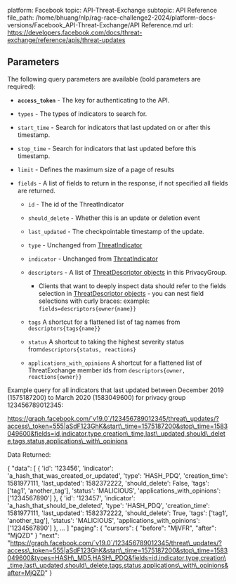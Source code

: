 platform: Facebook
topic: API-Threat-Exchange
subtopic: API Reference
file_path: /home/bhuang/nlp/rag-race-challenge2-2024/platform-docs-versions/Facebook_API-Threat-Exchange/API Reference.md
url: https://developers.facebook.com/docs/threat-exchange/reference/apis/threat-updates


## Parameters

The following query parameters are available (bold parameters are required):

* **`access_token`** - The key for authenticating to the API.
    
* `types` - The types of indicators to search for.
    
* `start_time` - Search for indicators that last updated on or after this timestamp.
    
* `stop_time` - Search for indicators that last updated before this timestamp.
    
* `limit` - Defines the maximum size of a page of results
    
* `fields` - A list of fields to return in the response, if not specified all fields are returned.
    
    * `id` - The id of the ThreatIndicator
        
    * `should_delete` - Whether this is an update or deletion event
        
    * `last_updated` - The checkpointable timestamp of the update.
        
    * `type` - Unchanged from [ThreatIndicator](https://developers.facebook.com/docs/threat-exchange/reference/apis/threat-indicator/)
        
    * `indicator` \- Unchanged from [ThreatIndicator](https://developers.facebook.com/docs/threat-exchange/reference/apis/threat-indicator/)
        
    * `descriptors` - A list of [ThreatDescriptor objects](https://developers.facebook.com/docs/threat-exchange/reference/apis/threat-descriptor/) in this PrivacyGroup.
        
        * Clients that want to deeply inspect data should refer to the fields selection in [ThreatDescriptor objects](https://developers.facebook.com/docs/threat-exchange/reference/apis/threat-descriptor/) - you can nest field selections with curly braces: example: `fields=descriptors{owner{name}}`
            
        
    * `tags` A shortcut for a flattened list of tag names from `descriptors{tags{name}}`
        
    * `status` A shortcut to taking the highest severity status from`descriptors{status, reactions}`
        
    * `applications_with_opinions` A shortcut for a flattened list of ThreatExchange member ids from `descriptors{owner, reactions{owner}}`
        
    

Example query for all indicators that last updated between December 2019 (1575187200) to March 2020 (1583049600) for privacy group 123456789012345:

https://graph.facebook.com/`v19.0`/123456789012345/threat\_updates/?access\_token=555|aSdF123GhK&start\_time=1575187200&stop\_time=1583049600&fields=id,indicator,type,creation\_time,last\_updated,should\_delete,tags,status,applications\_with\_opinions

Data Returned:

{
    "data": \[
        {
            'id': '123456',
            'indicator': 'a\_hash\_that\_was\_created\_or\_updated',
            'type': 'HASH\_PDQ',
            'creation\_time': 1581977111,
            'last\_updated': 1582372222,
            'should\_delete': False,
            'tags': \['tag1', 'another\_tag'\],
            'status': 'MALICIOUS',
            'applications\_with\_opinions': \['1234567890'\]
        },
				{
            'id': '123457',
            'indicator': 'a\_hash\_that\_should\_be\_deleted',
            'type': 'HASH\_PDQ',
            'creation\_time': 1581977111,
            'last\_updated': 1582372222,
            'should\_delete': True,
            'tags': \['tag1', 'another\_tag'\],
            'status': 'MALICIOUS',
            'applications\_with\_opinions': \['1234567890'\]
        },
        ...
    \]
    "paging": {
        "cursors": {
            "before": "MjVFR",
            "after": "MjQZD"
        }
    "next": "https://graph.facebook.com/`v19.0`/123456789012345/threat\_updates/?access\_token=555|aSdF123GhK&start\_time=1575187200&stop\_time=1583049600&types=HASH\_MD5,HASH\_PDQ&fields=id,indicator,type,creation\_time,last\_updated,should\_delete,tags,status,applications\_with\_opinions&after=MjQZD"
    }